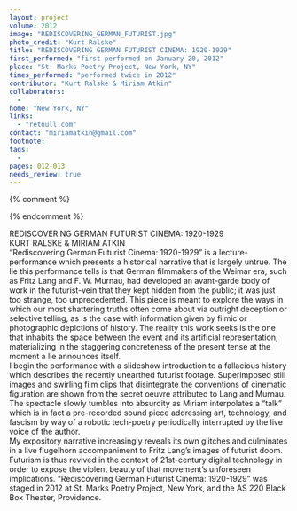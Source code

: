 ```yaml
---
layout: project
volume: 2012
image: "REDISCOVERING_GERMAN_FUTURIST.jpg"
photo_credit: "Kurt Ralske"
title: "REDISCOVERING GERMAN FUTURIST CINEMA: 1920-1929"
first_performed: "first performed on January 20, 2012"
place: "St. Marks Poetry Project, New York, NY"
times_performed: "performed twice in 2012"
contributor: "Kurt Ralske & Miriam Atkin"
collaborators: 
  - 
home: "New York, NY"
links: 
  - "retnull.com"
contact: "miriamatkin@gmail.com"
footnote: 
tags: 
  - 
pages: 012-013
needs_review: true
---
```


{% comment %} 

{% endcomment %}

 REDISCOVERING GERMAN FUTURIST CINEMA: 1920-1929  
 KURT RALSKE &amp; MIRIAM ATKIN  
 “Rediscovering German Futurist Cinema: 1920-1929” is a lecture-performance which presents a historical narrative that is largely untrue. The lie this performance tells is that German filmmakers of the Weimar era, such as Fritz Lang and F. W. Murnau, had developed an avant-garde body of work in the futurist-vein that they kept hidden from the public; it was just too strange, too unprecedented. This piece is meant to explore the ways in which our most shattering truths often come about via outright deception or selective telling, as is the case with information given by filmic or photographic depictions of history. The reality this work seeks is the one that inhabits the space between the event and its artificial representation, materializing in the staggering concreteness of the present tense at the moment a lie announces itself.  
 I begin the performance with a slideshow introduction to a fallacious history which describes the recently unearthed futurist footage. Superimposed still images and swirling film clips that disintegrate the conventions of cinematic figuration are shown from the secret oeuvre attributed to Lang and Murnau. The spectacle slowly tumbles into absurdity as Miriam interpolates a “talk” which is in fact a pre-recorded sound piece addressing art, technology, and fascism by way of a robotic tech-poetry periodically interrupted by the live voice of the author.  
 My expository narrative increasingly reveals its own glitches and culminates in a live flugelhorn accompaniment to Fritz Lang’s images of futurist doom. Futurism is thus revived in the context of 21st-century digital technology in order to expose the violent beauty of that movement’s unforeseen implications. “Rediscovering German Futurist Cinema: 1920-1929” was staged in 2012 at St. Marks Poetry Project, New York, and the AS 220 Black Box Theater, Providence.  
